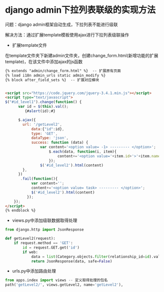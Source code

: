 # django admin下拉列表联级的实现方法

问题：django admin框架自动生成，下拉列表不能进行级联  

解决方法：通过扩展template模板使用ajax进行下拉列表级联操作  

* 扩展template文件

在template文件夹下新建admin文件夹，创建change_form.html(新增功能的扩展template)，在该文件中添加ajax的js函数  

```html
{% extends "admin/change_form.html" %}  -- 扩展原有页面
{% load i18n admin_urls static admin_modify %}
{% block after_field_sets %}  -- 扩展对应模块


<script src="https://code.jquery.com/jquery-3.4.1.min.js"></script>
<script type="text/javascript">
$("#id_level1").change(function() {   
      var id = $(this).val();
         {#alert(id);#}

      $.ajax({
        url: '/getLevel2',              
            data:{"id":id},    
            type: 'GET',                 
            dataType: 'json',
            success: function (data) {    
                var content='<option value= -1> --------- </option>';
                    $.each(data, function(i, item){
                        content+='<option value='+item.id+'>'+item.name+'</option>';
                    });
                $('#id_level2').html(content) 
        },
      })
	   .fail(function(){            
            var content='';
            content+='<option value= task> --------- </option>';
            $('#id_level2').html(content)
		  });
    });
</script>
{% endblock %}
```

* views.py中添加级联数据取得处理

```python
from django.http import JsonResponse

def getLevel2(request):
    if request.method == 'GET':
        id = request.GET.get('id')
        if web:
            data = list(Category.objects.filter(relationship_id=id).values("name", "id"))
            return JsonResponse(data, safe=False)
```

* urls.py中添加路由处理

```python
from apps.index import views -- 定义取得处理的包名
path('getLevel2/', views.getLevel2, name='getLevel2'),
```